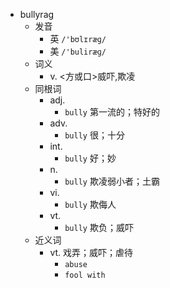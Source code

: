 - bullyrag
  - 发音
    - 英 `/'bʊlɪræɡ/`
    - 美 `/'buliræɡ/`
  - 词义
    - v. <方或口>威吓,欺凌
  - 同根词
    - adj.
      - `bully` 第一流的；特好的
    - adv.
      - `bully` 很；十分
    - int.
      - `bully` 好；妙
    - n.
      - `bully` 欺凌弱小者；土霸
    - vi.
      - `bully` 欺侮人
    - vt.
      - `bully` 欺负；威吓
  - 近义词
    - vt. 戏弄；威吓；虐待
      - `abuse`
      - `fool with`
